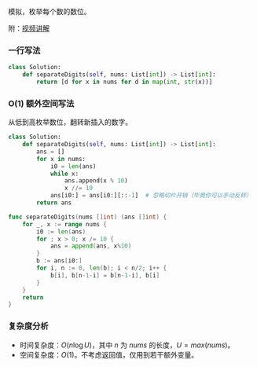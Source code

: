 模拟，枚举每个数的数位。

附：[视频讲解](https://www.bilibili.com/video/BV1rM4y1X7z9/)

### 一行写法

```Python [sol1-Python3]
class Solution:
    def separateDigits(self, nums: List[int]) -> List[int]:
        return [d for x in nums for d in map(int, str(x))]
```

### O(1) 额外空间写法

从低到高枚举数位，翻转新插入的数字。

```Python [sol1-Python3]
class Solution:
    def separateDigits(self, nums: List[int]) -> List[int]:
        ans = []
        for x in nums:
            i0 = len(ans)
            while x:
                ans.append(x % 10)
                x //= 10
            ans[i0:] = ans[i0:][::-1]  # 忽略切片开销（毕竟你可以手动反转）
        return ans
```

```go [sol1-Go]
func separateDigits(nums []int) (ans []int) {
	for _, x := range nums {
		i0 := len(ans)
		for ; x > 0; x /= 10 {
			ans = append(ans, x%10)
		}
		b := ans[i0:]
		for i, n := 0, len(b); i < n/2; i++ {
			b[i], b[n-1-i] = b[n-1-i], b[i]
		}
	}
	return
}
```

### 复杂度分析

- 时间复杂度：$O(n\log U)$，其中 $n$ 为 $\textit{nums}$ 的长度，$U=max(\textit{nums})$。
- 空间复杂度：$O(1)$。不考虑返回值，仅用到若干额外变量。
